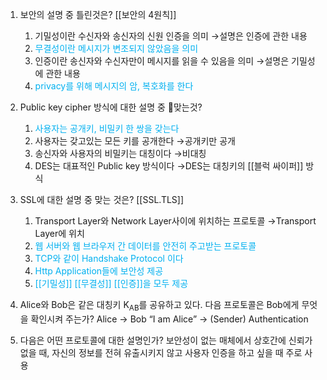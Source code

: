 1. 보안의 설명 중 틀린것은? [[보안의 4원칙]]
	1. 기밀성이란 수신자와 송신자의 신원 인증을 의미
	   →설명은 인증에 관한 내용
	2. <font color="#00b0f0">무결성이란 메시지가 변조되지 않았음을 의미</font>
	3. 인증이란 송신자와 수신자만이 메시지를 읽을 수 있음을 의미
	   →설명은 기밀성에 관한 내용
	4. <font color="#00b0f0">privacy를 위해 메시지의 암, 복호화를 한다</font>

3. Public key cipher 방식에 대한 설명 중 맞는것?
	1. <font color="#00b0f0">사용자는 공개키, 비밀키 한 쌍을 갖는다</font>
	2. 사용자는 갖고있는 모든 키를 공개한다
	   →공개키만 공개
	3. 송신자와 사용자의 비밀키는 대칭이다
	   →비대칭
	4. DES는 대표적인 Public key 방식이다
	   →DES는 대칭키의 [[블럭 싸이퍼]] 방식

4. SSL에 대한 설명 중 맞는 것은? [[SSL.TLS]]
	1. Transport Layer와 Network Layer사이에 위치하는 프로토콜
	   →Transport Layer에 위치
	2. <font color="#00b0f0">웹 서버와 웹 브라우저 간 데이터를 안전히 주고받는 프로토콜</font>
	3. <font color="#00b0f0">TCP와 같이 Handshake Protocol 이다</font>
	4. <font color="#00b0f0">Http Application들에 보안성 제공</font>
	5. <font color="#00b0f0">[[기밀성]] [[무결성]] [[인증]]을 모두 제공</font>

5. Alice와 Bob은 같은 대칭키 K<sub>AB</sub>를 공유하고 있다. 다음 프로토콜은 Bob에게 무엇을 확인시켜 주는가?
   Alice → Bob “I am Alice”
   → (Sender) Authentication

6. 다음은 어떤 프로토콜에 대한 설명인가?
   보안성이 없는 매체에서 상호간에 신뢰가 없을 때, 자신의 정보를 전혀 유출시키지 않고 사용자 인증을 하고 싶을 때 주로 사용
